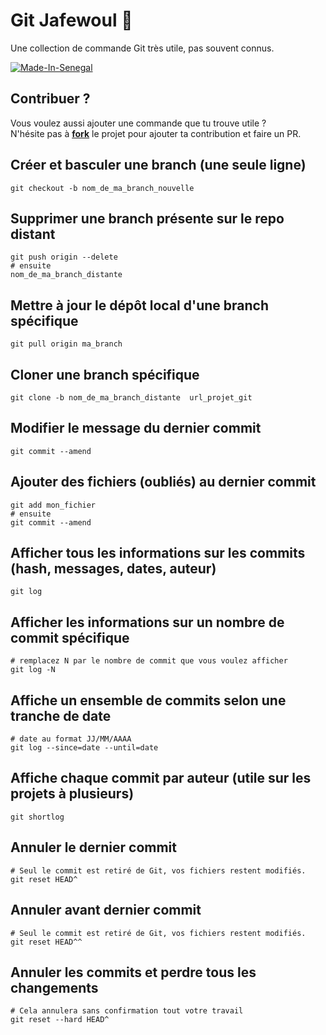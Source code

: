 # Git Jafewoul 🚀

Une collection de commande Git très utile, pas souvent connus.

[![Made-In-Senegal](https://github.com/GalsenDev221/made.in.senegal/blob/master/assets/badge.svg)](https://github.com/GalsenDev221/made.in.senegal)

## Contribuer ?

Vous voulez aussi ajouter une commande que tu trouve utile ?  
N'hésite pas à **[fork](https://github.com/daoodaba975/git.jafewoul/fork)** le projet pour ajouter ta contribution et faire un PR.

## Créer et basculer une branch (une seule ligne)

```properties
git checkout -b nom_de_ma_branch_nouvelle
```

## Supprimer une branch présente sur le repo distant

```properties
git push origin --delete
# ensuite
nom_de_ma_branch_distante
```

## Mettre à jour le dépôt local d'une branch spécifique

```properties
git pull origin ma_branch
```

## Cloner une branch spécifique

```properties
git clone -b nom_de_ma_branch_distante  url_projet_git
```

## Modifier le message du dernier commit

```properties
git commit --amend
```

## Ajouter des fichiers (oubliés) au dernier commit

```properties
git add mon_fichier
# ensuite
git commit --amend
```

## Afficher tous les informations sur les commits (hash, messages, dates, auteur)

```properties
git log
```

## Afficher les informations sur un nombre de commit spécifique

```properties
# remplacez N par le nombre de commit que vous voulez afficher
git log -N
```

## Affiche un ensemble de commits selon une tranche de date

```properties
# date au format JJ/MM/AAAA
git log --since=date --until=date
```

## Affiche chaque commit par auteur (utile sur les projets à plusieurs)

```properties
git shortlog
```

## Annuler le dernier commit

```properties
# Seul le commit est retiré de Git, vos fichiers restent modifiés.
git reset HEAD^
```

## Annuler avant dernier commit

```properties
# Seul le commit est retiré de Git, vos fichiers restent modifiés.
git reset HEAD^^
```

## Annuler les commits et perdre tous les changements

```properties
# Cela annulera sans confirmation tout votre travail
git reset --hard HEAD^
```
